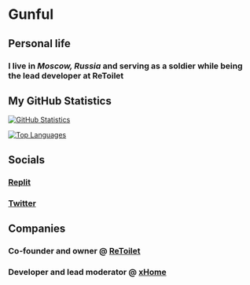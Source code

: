 # Gunful

## Personal life
### I live in ***Moscow, Russia*** and serving as a soldier while being the lead developer at ReToilet

## My GitHub Statistics
[![GitHub Statistics](https://github-readme-stats.vercel.app/api?username=jwklong&show_icons=true&theme=cobalt&count_private=true&include_all_commits=true)](https://github.com/anuraghazra/github-readme-stats)

[![Top Languages](https://github-readme-stats.vercel.app/api/top-langs/?username=jwklong&langs_count=10&theme=cobalt&layout=compact)](https://github.com/anuraghazra/github-readme-stats)

## Socials
### [Replit](https://replit.com/@Gunful)
### [Twitter](https://twitter.com/RealGunful)

## Companies
### Co-founder and owner @ [ReToilet](https://retoilet.github.io)
### Developer and lead moderator @ [xHome](https://xhome.coderrudra.repl.co)
